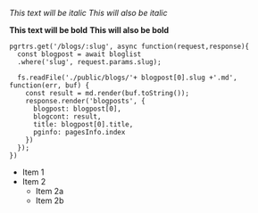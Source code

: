 *This text will be italic*
_This will also be italic_

**This text will be bold**
__This will also be bold__

```
pgrtrs.get('/blogs/:slug', async function(request,response){
  const blogpost = await bloglist
  .where('slug', request.params.slug);
    
  fs.readFile('./public/blogs/'+ blogpost[0].slug +'.md', function(err, buf) {
    const result = md.render(buf.toString());
    response.render('blogposts', {
      blogpost: blogpost[0],
      blogcont: result,
      title: blogpost[0].title,
      pginfo: pagesInfo.index
    })
  });
})
```

* Item 1
* Item 2
  * Item 2a
  * Item 2b